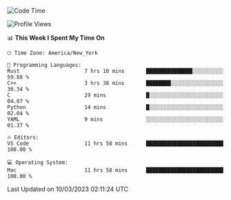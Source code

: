 <!--START_SECTION:waka-->
![Code Time](http://img.shields.io/badge/Code%20Time-206%20hrs%2029%20mins-blue)

![Profile Views](http://img.shields.io/badge/Profile%20Views-4-blue)

📊 **This Week I Spent My Time On** 

```text
🕑︎ Time Zone: America/New_York

💬 Programming Languages: 
Rust                     7 hrs 10 mins       ███████████████░░░░░░░░░░   59.88 % 
C++                      3 hrs 38 mins       ████████░░░░░░░░░░░░░░░░░   30.34 % 
C                        29 mins             █░░░░░░░░░░░░░░░░░░░░░░░░   04.07 % 
Python                   14 mins             █░░░░░░░░░░░░░░░░░░░░░░░░   02.04 % 
YAML                     9 mins              ░░░░░░░░░░░░░░░░░░░░░░░░░   01.37 % 

🔥 Editors: 
VS Code                  11 hrs 58 mins      █████████████████████████   100.00 % 

💻 Operating System: 
Mac                      11 hrs 58 mins      █████████████████████████   100.00 % 
```


 Last Updated on 10/03/2023 02:11:24 UTC
<!--END_SECTION:waka-->
